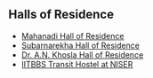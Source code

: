 ## Halls of Residence

* [Mahanadi Hall of Residence](misc/halls_of_residence/mhr.md)
* [Subarnarekha Hall of Residence](misc/halls_of_residence/shr.md)
* [Dr. A.N. Khosla Hall of Residence](misc/halls_of_residence/ank.md)
* [IITBBS Transit Hostel at NISER](misc/halls_of_residence/tn.md)
